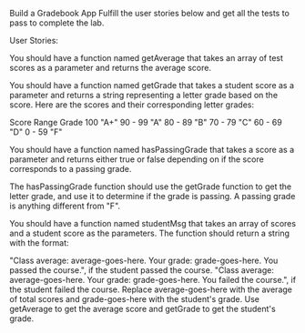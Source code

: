 Build a Gradebook App
Fulfill the user stories below and get all the tests to pass to complete the lab.

User Stories:

You should have a function named getAverage that takes an array of test scores as a parameter and returns the average score.

You should have a function named getGrade that takes a student score as a parameter and returns a string representing a letter grade based on the score. Here are the scores and their corresponding letter grades:

Score Range	Grade
    100	     "A+"
  90 - 99	 "A"
  80 - 89	 "B"
  70 - 79	 "C"
  60 - 69	 "D"
  0 - 59	 "F"

You should have a function named hasPassingGrade that takes a score as a parameter and returns either true or false depending on if the score corresponds to a passing grade.

The hasPassingGrade function should use the getGrade function to get the letter grade, and use it to determine if the grade is passing. A passing grade is anything different from "F".

You should have a function named studentMsg that takes an array of scores and a student score as the parameters. The function should return a string with the format:

"Class average: average-goes-here. Your grade: grade-goes-here. You passed the course.", if the student passed the course.
"Class average: average-goes-here. Your grade: grade-goes-here. You failed the course.", if the student failed the course.
Replace average-goes-here with the average of total scores and grade-goes-here with the student's grade. Use getAverage to get the average score and getGrade to get the student's grade.
